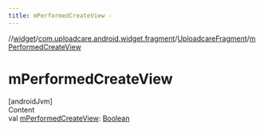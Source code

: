 ```yaml
---
title: mPerformedCreateView -
---
```

//[widget](../../index.md)/[com.uploadcare.android.widget.fragment](../index.md)/[UploadcareFragment](index.md)/[mPerformedCreateView](m-performed-create-view.md)



# mPerformedCreateView  
[androidJvm]  
Content  
val [mPerformedCreateView](m-performed-create-view.md): [Boolean](https://kotlinlang.org/api/latest/jvm/stdlib/kotlin/-boolean/index.html)  



